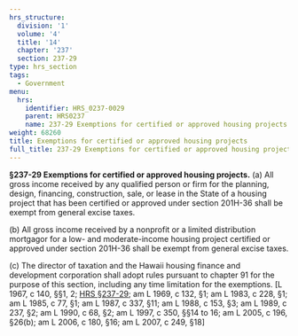 ```yaml
---
hrs_structure:
  division: '1'
  volume: '4'
  title: '14'
  chapter: '237'
  section: 237-29
type: hrs_section
tags:
  - Government
menu:
  hrs:
    identifier: HRS_0237-0029
    parent: HRS0237
    name: 237-29 Exemptions for certified or approved housing projects
weight: 68260
title: Exemptions for certified or approved housing projects
full_title: 237-29 Exemptions for certified or approved housing projects
---
```

**§237-29 Exemptions for certified or approved housing projects.** (a) All gross income received by any qualified person or firm for the planning, design, financing, construction, sale, or lease in the State of a housing project that has been certified or approved under section 201H-36 shall be exempt from general excise taxes.

(b) All gross income received by a nonprofit or a limited distribution mortgagor for a low- and moderate-income housing project certified or approved under section 201H-36 shall be exempt from general excise taxes.

(c) The director of taxation and the Hawaii housing finance and development corporation shall adopt rules pursuant to chapter 91 for the purpose of this section, including any time limitation for the exemptions. [L 1967, c 140, §§1, 2; [HRS §237-29](/title-14/chapter-237/section-237-29/); am L 1969, c 132, §1; am L 1983, c 228, §1; am L 1985, c 77, §1; am L 1987, c 337, §11; am L 1988, c 153, §3; am L 1989, c 237, §2; am L 1990, c 68, §2; am L 1997, c 350, §§14 to 16; am L 2005, c 196, §26(b); am L 2006, c 180, §16; am L 2007, c 249, §18]